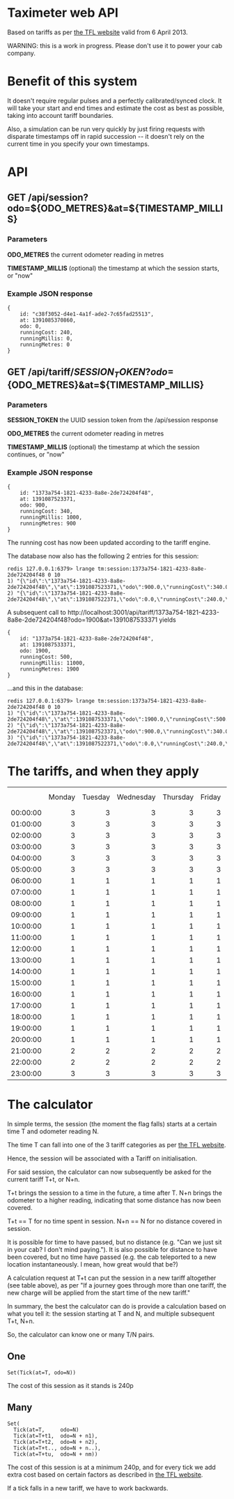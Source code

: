 # Taximeter web API

Based on tariffs as per [the TFL website](http://www.tfl.gov.uk/gettingaround/taxisandminicabs/taxis/taxifares/4870.aspx) valid from 6 April 2013.

WARNING: this is a work in progress. Please don't use it to power your cab company.

# Benefit of this system

It doesn't require regular pulses and a perfectly calibrated/synced clock. It will take your start and end times and estimate the cost as best as possible, taking into account tariff boundaries.

Also, a simulation can be run very quickly by just firing requests with disparate timestamps off in rapid succession -- it doesn't rely on the current time in you specify your own timestamps.

# API

## GET /api/session?odo=${ODO_METRES}&at=${TIMESTAMP_MILLIS}

### Parameters

**ODO_METRES** the current odometer reading in metres

**TIMESTAMP_MILLIS** (optional) the timestamp at which the session starts, or "now"

### Example JSON response

    {
        id: "c38f3052-d4e1-4a1f-ade2-7c65fad25513",
        at: 1391085370860,
        odo: 0,
        runningCost: 240,
        runningMillis: 0,
        runningMetres: 0
    }

## GET /api/tariff/${SESSION_TOKEN}?odo=${ODO_METRES}&at=${TIMESTAMP_MILLIS}

### Parameters

**SESSION_TOKEN** the UUID session token from the /api/session response

**ODO_METRES** the current odometer reading in metres

**TIMESTAMP_MILLIS** (optional) the timestamp at which the session continues, or "now"

### Example JSON response

    {
        id: "1373a754-1821-4233-8a8e-2de724204f48",
        at: 1391087523371,
        odo: 900,
        runningCost: 340,
        runningMillis: 1000,
        runningMetres: 900
    }

The running cost has now been updated according to the tariff engine.

The database now also has the following 2 entries for this session:

    redis 127.0.0.1:6379> lrange tm:session:1373a754-1821-4233-8a8e-2de724204f48 0 10
    1) "{\"id\":\"1373a754-1821-4233-8a8e-2de724204f48\",\"at\":1391087523371,\"odo\":900.0,\"runningCost\":340.0,\"runningMillis\":1000,\"runningMetres\":900.0}"
    2) "{\"id\":\"1373a754-1821-4233-8a8e-2de724204f48\",\"at\":1391087522371,\"odo\":0.0,\"runningCost\":240.0,\"runningMillis\":0,\"runningMetres\":0.0}"

A subsequent call to http://localhost:3001/api/tariff/1373a754-1821-4233-8a8e-2de724204f48?odo=1900&at=1391087533371 yields

    {
        id: "1373a754-1821-4233-8a8e-2de724204f48",
        at: 1391087533371,
        odo: 1900,
        runningCost: 500,
        runningMillis: 11000,
        runningMetres: 1900
    }

...and this in the database:

    redis 127.0.0.1:6379> lrange tm:session:1373a754-1821-4233-8a8e-2de724204f48 0 10
    1) "{\"id\":\"1373a754-1821-4233-8a8e-2de724204f48\",\"at\":1391087533371,\"odo\":1900.0,\"runningCost\":500.0,\"runningMillis\":11000,\"runningMetres\":1900.0}"
    2) "{\"id\":\"1373a754-1821-4233-8a8e-2de724204f48\",\"at\":1391087523371,\"odo\":900.0,\"runningCost\":340.0,\"runningMillis\":1000,\"runningMetres\":900.0}"
    3) "{\"id\":\"1373a754-1821-4233-8a8e-2de724204f48\",\"at\":1391087522371,\"odo\":0.0,\"runningCost\":240.0,\"runningMillis\":0,\"runningMetres\":0.0}"

# The tariffs, and when they apply

<TABLE CELLSPACING="0" COLS="9" BORDER="0">
	<COLGROUP SPAN="9" WIDTH="85"></COLGROUP>
	<TR>
		<TD HEIGHT="16" ALIGN="LEFT"><BR></TD>
		<TD ALIGN="LEFT">Monday</TD>
		<TD ALIGN="LEFT">Tuesday</TD>
		<TD ALIGN="LEFT">Wednesday</TD>
		<TD ALIGN="LEFT">Thursday</TD>
		<TD ALIGN="LEFT">Friday</TD>
		<TD ALIGN="LEFT">Saturday</TD>
		<TD ALIGN="LEFT">Sunday</TD>
		<TD ALIGN="LEFT">Public Holiday</TD>
	</TR>
	<TR>
		<TD HEIGHT="16" ALIGN="RIGHT" SDVAL="0" SDNUM="2057;0;HH:MM:SS">00:00:00</TD>
		<TD ALIGN="RIGHT" SDVAL="3" SDNUM="2057;">3</TD>
		<TD ALIGN="RIGHT" SDVAL="3" SDNUM="2057;">3</TD>
		<TD ALIGN="RIGHT" SDVAL="3" SDNUM="2057;">3</TD>
		<TD ALIGN="RIGHT" SDVAL="3" SDNUM="2057;">3</TD>
		<TD ALIGN="RIGHT" SDVAL="3" SDNUM="2057;">3</TD>
		<TD ALIGN="RIGHT" SDVAL="3" SDNUM="2057;">3</TD>
		<TD ALIGN="RIGHT" SDVAL="3" SDNUM="2057;">3</TD>
		<TD ALIGN="RIGHT" SDVAL="3" SDNUM="2057;">3</TD>
	</TR>
	<TR>
		<TD HEIGHT="16" ALIGN="RIGHT" SDVAL="0.0416666666666667" SDNUM="2057;0;HH:MM:SS">01:00:00</TD>
		<TD ALIGN="RIGHT" SDVAL="3" SDNUM="2057;">3</TD>
		<TD ALIGN="RIGHT" SDVAL="3" SDNUM="2057;">3</TD>
		<TD ALIGN="RIGHT" SDVAL="3" SDNUM="2057;">3</TD>
		<TD ALIGN="RIGHT" SDVAL="3" SDNUM="2057;">3</TD>
		<TD ALIGN="RIGHT" SDVAL="3" SDNUM="2057;">3</TD>
		<TD ALIGN="RIGHT" SDVAL="3" SDNUM="2057;">3</TD>
		<TD ALIGN="RIGHT" SDVAL="3" SDNUM="2057;">3</TD>
		<TD ALIGN="RIGHT" SDVAL="3" SDNUM="2057;">3</TD>
	</TR>
	<TR>
		<TD HEIGHT="16" ALIGN="RIGHT" SDVAL="0.0833333333333333" SDNUM="2057;0;HH:MM:SS">02:00:00</TD>
		<TD ALIGN="RIGHT" SDVAL="3" SDNUM="2057;">3</TD>
		<TD ALIGN="RIGHT" SDVAL="3" SDNUM="2057;">3</TD>
		<TD ALIGN="RIGHT" SDVAL="3" SDNUM="2057;">3</TD>
		<TD ALIGN="RIGHT" SDVAL="3" SDNUM="2057;">3</TD>
		<TD ALIGN="RIGHT" SDVAL="3" SDNUM="2057;">3</TD>
		<TD ALIGN="RIGHT" SDVAL="3" SDNUM="2057;">3</TD>
		<TD ALIGN="RIGHT" SDVAL="3" SDNUM="2057;">3</TD>
		<TD ALIGN="RIGHT" SDVAL="3" SDNUM="2057;">3</TD>
	</TR>
	<TR>
		<TD HEIGHT="16" ALIGN="RIGHT" SDVAL="0.125" SDNUM="2057;0;HH:MM:SS">03:00:00</TD>
		<TD ALIGN="RIGHT" SDVAL="3" SDNUM="2057;">3</TD>
		<TD ALIGN="RIGHT" SDVAL="3" SDNUM="2057;">3</TD>
		<TD ALIGN="RIGHT" SDVAL="3" SDNUM="2057;">3</TD>
		<TD ALIGN="RIGHT" SDVAL="3" SDNUM="2057;">3</TD>
		<TD ALIGN="RIGHT" SDVAL="3" SDNUM="2057;">3</TD>
		<TD ALIGN="RIGHT" SDVAL="3" SDNUM="2057;">3</TD>
		<TD ALIGN="RIGHT" SDVAL="3" SDNUM="2057;">3</TD>
		<TD ALIGN="RIGHT" SDVAL="3" SDNUM="2057;">3</TD>
	</TR>
	<TR>
		<TD HEIGHT="16" ALIGN="RIGHT" SDVAL="0.166666666666667" SDNUM="2057;0;HH:MM:SS">04:00:00</TD>
		<TD ALIGN="RIGHT" SDVAL="3" SDNUM="2057;">3</TD>
		<TD ALIGN="RIGHT" SDVAL="3" SDNUM="2057;">3</TD>
		<TD ALIGN="RIGHT" SDVAL="3" SDNUM="2057;">3</TD>
		<TD ALIGN="RIGHT" SDVAL="3" SDNUM="2057;">3</TD>
		<TD ALIGN="RIGHT" SDVAL="3" SDNUM="2057;">3</TD>
		<TD ALIGN="RIGHT" SDVAL="3" SDNUM="2057;">3</TD>
		<TD ALIGN="RIGHT" SDVAL="3" SDNUM="2057;">3</TD>
		<TD ALIGN="RIGHT" SDVAL="3" SDNUM="2057;">3</TD>
	</TR>
	<TR>
		<TD HEIGHT="16" ALIGN="RIGHT" SDVAL="0.208333333333333" SDNUM="2057;0;HH:MM:SS">05:00:00</TD>
		<TD ALIGN="RIGHT" SDVAL="3" SDNUM="2057;">3</TD>
		<TD ALIGN="RIGHT" SDVAL="3" SDNUM="2057;">3</TD>
		<TD ALIGN="RIGHT" SDVAL="3" SDNUM="2057;">3</TD>
		<TD ALIGN="RIGHT" SDVAL="3" SDNUM="2057;">3</TD>
		<TD ALIGN="RIGHT" SDVAL="3" SDNUM="2057;">3</TD>
		<TD ALIGN="RIGHT" SDVAL="3" SDNUM="2057;">3</TD>
		<TD ALIGN="RIGHT" SDVAL="3" SDNUM="2057;">3</TD>
		<TD ALIGN="RIGHT" SDVAL="3" SDNUM="2057;">3</TD>
	</TR>
	<TR>
		<TD HEIGHT="16" ALIGN="RIGHT" SDVAL="0.25" SDNUM="2057;0;HH:MM:SS">06:00:00</TD>
		<TD ALIGN="RIGHT" SDVAL="1" SDNUM="2057;">1</TD>
		<TD ALIGN="RIGHT" SDVAL="1" SDNUM="2057;">1</TD>
		<TD ALIGN="RIGHT" SDVAL="1" SDNUM="2057;">1</TD>
		<TD ALIGN="RIGHT" SDVAL="1" SDNUM="2057;">1</TD>
		<TD ALIGN="RIGHT" SDVAL="1" SDNUM="2057;">1</TD>
		<TD ALIGN="RIGHT" SDVAL="2" SDNUM="2057;">2</TD>
		<TD ALIGN="RIGHT" SDVAL="2" SDNUM="2057;">2</TD>
		<TD ALIGN="RIGHT" SDVAL="3" SDNUM="2057;">3</TD>
	</TR>
	<TR>
		<TD HEIGHT="16" ALIGN="RIGHT" SDVAL="0.291666666666667" SDNUM="2057;0;HH:MM:SS">07:00:00</TD>
		<TD ALIGN="RIGHT" SDVAL="1" SDNUM="2057;">1</TD>
		<TD ALIGN="RIGHT" SDVAL="1" SDNUM="2057;">1</TD>
		<TD ALIGN="RIGHT" SDVAL="1" SDNUM="2057;">1</TD>
		<TD ALIGN="RIGHT" SDVAL="1" SDNUM="2057;">1</TD>
		<TD ALIGN="RIGHT" SDVAL="1" SDNUM="2057;">1</TD>
		<TD ALIGN="RIGHT" SDVAL="2" SDNUM="2057;">2</TD>
		<TD ALIGN="RIGHT" SDVAL="2" SDNUM="2057;">2</TD>
		<TD ALIGN="RIGHT" SDVAL="3" SDNUM="2057;">3</TD>
	</TR>
	<TR>
		<TD HEIGHT="16" ALIGN="RIGHT" SDVAL="0.333333333333333" SDNUM="2057;0;HH:MM:SS">08:00:00</TD>
		<TD ALIGN="RIGHT" SDVAL="1" SDNUM="2057;">1</TD>
		<TD ALIGN="RIGHT" SDVAL="1" SDNUM="2057;">1</TD>
		<TD ALIGN="RIGHT" SDVAL="1" SDNUM="2057;">1</TD>
		<TD ALIGN="RIGHT" SDVAL="1" SDNUM="2057;">1</TD>
		<TD ALIGN="RIGHT" SDVAL="1" SDNUM="2057;">1</TD>
		<TD ALIGN="RIGHT" SDVAL="2" SDNUM="2057;">2</TD>
		<TD ALIGN="RIGHT" SDVAL="2" SDNUM="2057;">2</TD>
		<TD ALIGN="RIGHT" SDVAL="3" SDNUM="2057;">3</TD>
	</TR>
	<TR>
		<TD HEIGHT="16" ALIGN="RIGHT" SDVAL="0.375" SDNUM="2057;0;HH:MM:SS">09:00:00</TD>
		<TD ALIGN="RIGHT" SDVAL="1" SDNUM="2057;">1</TD>
		<TD ALIGN="RIGHT" SDVAL="1" SDNUM="2057;">1</TD>
		<TD ALIGN="RIGHT" SDVAL="1" SDNUM="2057;">1</TD>
		<TD ALIGN="RIGHT" SDVAL="1" SDNUM="2057;">1</TD>
		<TD ALIGN="RIGHT" SDVAL="1" SDNUM="2057;">1</TD>
		<TD ALIGN="RIGHT" SDVAL="2" SDNUM="2057;">2</TD>
		<TD ALIGN="RIGHT" SDVAL="2" SDNUM="2057;">2</TD>
		<TD ALIGN="RIGHT" SDVAL="3" SDNUM="2057;">3</TD>
	</TR>
	<TR>
		<TD HEIGHT="16" ALIGN="RIGHT" SDVAL="0.416666666666667" SDNUM="2057;0;HH:MM:SS">10:00:00</TD>
		<TD ALIGN="RIGHT" SDVAL="1" SDNUM="2057;">1</TD>
		<TD ALIGN="RIGHT" SDVAL="1" SDNUM="2057;">1</TD>
		<TD ALIGN="RIGHT" SDVAL="1" SDNUM="2057;">1</TD>
		<TD ALIGN="RIGHT" SDVAL="1" SDNUM="2057;">1</TD>
		<TD ALIGN="RIGHT" SDVAL="1" SDNUM="2057;">1</TD>
		<TD ALIGN="RIGHT" SDVAL="2" SDNUM="2057;">2</TD>
		<TD ALIGN="RIGHT" SDVAL="2" SDNUM="2057;">2</TD>
		<TD ALIGN="RIGHT" SDVAL="3" SDNUM="2057;">3</TD>
	</TR>
	<TR>
		<TD HEIGHT="16" ALIGN="RIGHT" SDVAL="0.458333333333333" SDNUM="2057;0;HH:MM:SS">11:00:00</TD>
		<TD ALIGN="RIGHT" SDVAL="1" SDNUM="2057;">1</TD>
		<TD ALIGN="RIGHT" SDVAL="1" SDNUM="2057;">1</TD>
		<TD ALIGN="RIGHT" SDVAL="1" SDNUM="2057;">1</TD>
		<TD ALIGN="RIGHT" SDVAL="1" SDNUM="2057;">1</TD>
		<TD ALIGN="RIGHT" SDVAL="1" SDNUM="2057;">1</TD>
		<TD ALIGN="RIGHT" SDVAL="2" SDNUM="2057;">2</TD>
		<TD ALIGN="RIGHT" SDVAL="2" SDNUM="2057;">2</TD>
		<TD ALIGN="RIGHT" SDVAL="3" SDNUM="2057;">3</TD>
	</TR>
	<TR>
		<TD HEIGHT="16" ALIGN="RIGHT" SDVAL="0.5" SDNUM="2057;0;HH:MM:SS">12:00:00</TD>
		<TD ALIGN="RIGHT" SDVAL="1" SDNUM="2057;">1</TD>
		<TD ALIGN="RIGHT" SDVAL="1" SDNUM="2057;">1</TD>
		<TD ALIGN="RIGHT" SDVAL="1" SDNUM="2057;">1</TD>
		<TD ALIGN="RIGHT" SDVAL="1" SDNUM="2057;">1</TD>
		<TD ALIGN="RIGHT" SDVAL="1" SDNUM="2057;">1</TD>
		<TD ALIGN="RIGHT" SDVAL="2" SDNUM="2057;">2</TD>
		<TD ALIGN="RIGHT" SDVAL="2" SDNUM="2057;">2</TD>
		<TD ALIGN="RIGHT" SDVAL="3" SDNUM="2057;">3</TD>
	</TR>
	<TR>
		<TD HEIGHT="16" ALIGN="RIGHT" SDVAL="0.541666666666667" SDNUM="2057;0;HH:MM:SS">13:00:00</TD>
		<TD ALIGN="RIGHT" SDVAL="1" SDNUM="2057;">1</TD>
		<TD ALIGN="RIGHT" SDVAL="1" SDNUM="2057;">1</TD>
		<TD ALIGN="RIGHT" SDVAL="1" SDNUM="2057;">1</TD>
		<TD ALIGN="RIGHT" SDVAL="1" SDNUM="2057;">1</TD>
		<TD ALIGN="RIGHT" SDVAL="1" SDNUM="2057;">1</TD>
		<TD ALIGN="RIGHT" SDVAL="2" SDNUM="2057;">2</TD>
		<TD ALIGN="RIGHT" SDVAL="2" SDNUM="2057;">2</TD>
		<TD ALIGN="RIGHT" SDVAL="3" SDNUM="2057;">3</TD>
	</TR>
	<TR>
		<TD HEIGHT="16" ALIGN="RIGHT" SDVAL="0.583333333333333" SDNUM="2057;0;HH:MM:SS">14:00:00</TD>
		<TD ALIGN="RIGHT" SDVAL="1" SDNUM="2057;">1</TD>
		<TD ALIGN="RIGHT" SDVAL="1" SDNUM="2057;">1</TD>
		<TD ALIGN="RIGHT" SDVAL="1" SDNUM="2057;">1</TD>
		<TD ALIGN="RIGHT" SDVAL="1" SDNUM="2057;">1</TD>
		<TD ALIGN="RIGHT" SDVAL="1" SDNUM="2057;">1</TD>
		<TD ALIGN="RIGHT" SDVAL="2" SDNUM="2057;">2</TD>
		<TD ALIGN="RIGHT" SDVAL="2" SDNUM="2057;">2</TD>
		<TD ALIGN="RIGHT" SDVAL="3" SDNUM="2057;">3</TD>
	</TR>
	<TR>
		<TD HEIGHT="16" ALIGN="RIGHT" SDVAL="0.625" SDNUM="2057;0;HH:MM:SS">15:00:00</TD>
		<TD ALIGN="RIGHT" SDVAL="1" SDNUM="2057;">1</TD>
		<TD ALIGN="RIGHT" SDVAL="1" SDNUM="2057;">1</TD>
		<TD ALIGN="RIGHT" SDVAL="1" SDNUM="2057;">1</TD>
		<TD ALIGN="RIGHT" SDVAL="1" SDNUM="2057;">1</TD>
		<TD ALIGN="RIGHT" SDVAL="1" SDNUM="2057;">1</TD>
		<TD ALIGN="RIGHT" SDVAL="2" SDNUM="2057;">2</TD>
		<TD ALIGN="RIGHT" SDVAL="2" SDNUM="2057;">2</TD>
		<TD ALIGN="RIGHT" SDVAL="3" SDNUM="2057;">3</TD>
	</TR>
	<TR>
		<TD HEIGHT="16" ALIGN="RIGHT" SDVAL="0.666666666666667" SDNUM="2057;0;HH:MM:SS">16:00:00</TD>
		<TD ALIGN="RIGHT" SDVAL="1" SDNUM="2057;">1</TD>
		<TD ALIGN="RIGHT" SDVAL="1" SDNUM="2057;">1</TD>
		<TD ALIGN="RIGHT" SDVAL="1" SDNUM="2057;">1</TD>
		<TD ALIGN="RIGHT" SDVAL="1" SDNUM="2057;">1</TD>
		<TD ALIGN="RIGHT" SDVAL="1" SDNUM="2057;">1</TD>
		<TD ALIGN="RIGHT" SDVAL="2" SDNUM="2057;">2</TD>
		<TD ALIGN="RIGHT" SDVAL="2" SDNUM="2057;">2</TD>
		<TD ALIGN="RIGHT" SDVAL="3" SDNUM="2057;">3</TD>
	</TR>
	<TR>
		<TD HEIGHT="16" ALIGN="RIGHT" SDVAL="0.708333333333333" SDNUM="2057;0;HH:MM:SS">17:00:00</TD>
		<TD ALIGN="RIGHT" SDVAL="1" SDNUM="2057;">1</TD>
		<TD ALIGN="RIGHT" SDVAL="1" SDNUM="2057;">1</TD>
		<TD ALIGN="RIGHT" SDVAL="1" SDNUM="2057;">1</TD>
		<TD ALIGN="RIGHT" SDVAL="1" SDNUM="2057;">1</TD>
		<TD ALIGN="RIGHT" SDVAL="1" SDNUM="2057;">1</TD>
		<TD ALIGN="RIGHT" SDVAL="2" SDNUM="2057;">2</TD>
		<TD ALIGN="RIGHT" SDVAL="2" SDNUM="2057;">2</TD>
		<TD ALIGN="RIGHT" SDVAL="3" SDNUM="2057;">3</TD>
	</TR>
	<TR>
		<TD HEIGHT="16" ALIGN="RIGHT" SDVAL="0.75" SDNUM="2057;0;HH:MM:SS">18:00:00</TD>
		<TD ALIGN="RIGHT" SDVAL="1" SDNUM="2057;">1</TD>
		<TD ALIGN="RIGHT" SDVAL="1" SDNUM="2057;">1</TD>
		<TD ALIGN="RIGHT" SDVAL="1" SDNUM="2057;">1</TD>
		<TD ALIGN="RIGHT" SDVAL="1" SDNUM="2057;">1</TD>
		<TD ALIGN="RIGHT" SDVAL="1" SDNUM="2057;">1</TD>
		<TD ALIGN="RIGHT" SDVAL="2" SDNUM="2057;">2</TD>
		<TD ALIGN="RIGHT" SDVAL="2" SDNUM="2057;">2</TD>
		<TD ALIGN="RIGHT" SDVAL="3" SDNUM="2057;">3</TD>
	</TR>
	<TR>
		<TD HEIGHT="16" ALIGN="RIGHT" SDVAL="0.791666666666667" SDNUM="2057;0;HH:MM:SS">19:00:00</TD>
		<TD ALIGN="RIGHT" SDVAL="1" SDNUM="2057;">1</TD>
		<TD ALIGN="RIGHT" SDVAL="1" SDNUM="2057;">1</TD>
		<TD ALIGN="RIGHT" SDVAL="1" SDNUM="2057;">1</TD>
		<TD ALIGN="RIGHT" SDVAL="1" SDNUM="2057;">1</TD>
		<TD ALIGN="RIGHT" SDVAL="1" SDNUM="2057;">1</TD>
		<TD ALIGN="RIGHT" SDVAL="2" SDNUM="2057;">2</TD>
		<TD ALIGN="RIGHT" SDVAL="2" SDNUM="2057;">2</TD>
		<TD ALIGN="RIGHT" SDVAL="3" SDNUM="2057;">3</TD>
	</TR>
	<TR>
		<TD HEIGHT="16" ALIGN="RIGHT" SDVAL="0.833333333333333" SDNUM="2057;0;HH:MM:SS">20:00:00</TD>
		<TD ALIGN="RIGHT" SDVAL="1" SDNUM="2057;">1</TD>
		<TD ALIGN="RIGHT" SDVAL="1" SDNUM="2057;">1</TD>
		<TD ALIGN="RIGHT" SDVAL="1" SDNUM="2057;">1</TD>
		<TD ALIGN="RIGHT" SDVAL="1" SDNUM="2057;">1</TD>
		<TD ALIGN="RIGHT" SDVAL="1" SDNUM="2057;">1</TD>
		<TD ALIGN="RIGHT" SDVAL="2" SDNUM="2057;">2</TD>
		<TD ALIGN="RIGHT" SDVAL="2" SDNUM="2057;">2</TD>
		<TD ALIGN="RIGHT" SDVAL="3" SDNUM="2057;">3</TD>
	</TR>
	<TR>
		<TD HEIGHT="16" ALIGN="RIGHT" SDVAL="0.875" SDNUM="2057;0;HH:MM:SS">21:00:00</TD>
		<TD ALIGN="RIGHT" SDVAL="2" SDNUM="2057;">2</TD>
		<TD ALIGN="RIGHT" SDVAL="2" SDNUM="2057;">2</TD>
		<TD ALIGN="RIGHT" SDVAL="2" SDNUM="2057;">2</TD>
		<TD ALIGN="RIGHT" SDVAL="2" SDNUM="2057;">2</TD>
		<TD ALIGN="RIGHT" SDVAL="2" SDNUM="2057;">2</TD>
		<TD ALIGN="RIGHT" SDVAL="2" SDNUM="2057;">2</TD>
		<TD ALIGN="RIGHT" SDVAL="2" SDNUM="2057;">2</TD>
		<TD ALIGN="RIGHT" SDVAL="3" SDNUM="2057;">3</TD>
	</TR>
	<TR>
		<TD HEIGHT="16" ALIGN="RIGHT" SDVAL="0.916666666666667" SDNUM="2057;0;HH:MM:SS">22:00:00</TD>
		<TD ALIGN="RIGHT" SDVAL="2" SDNUM="2057;">2</TD>
		<TD ALIGN="RIGHT" SDVAL="2" SDNUM="2057;">2</TD>
		<TD ALIGN="RIGHT" SDVAL="2" SDNUM="2057;">2</TD>
		<TD ALIGN="RIGHT" SDVAL="2" SDNUM="2057;">2</TD>
		<TD ALIGN="RIGHT" SDVAL="2" SDNUM="2057;">2</TD>
		<TD ALIGN="RIGHT" SDVAL="2" SDNUM="2057;">2</TD>
		<TD ALIGN="RIGHT" SDVAL="2" SDNUM="2057;">2</TD>
		<TD ALIGN="RIGHT" SDVAL="3" SDNUM="2057;">3</TD>
	</TR>
	<TR>
		<TD HEIGHT="16" ALIGN="RIGHT" SDVAL="0.958333333333333" SDNUM="2057;0;HH:MM:SS">23:00:00</TD>
		<TD ALIGN="RIGHT" SDVAL="3" SDNUM="2057;">3</TD>
		<TD ALIGN="RIGHT" SDVAL="3" SDNUM="2057;">3</TD>
		<TD ALIGN="RIGHT" SDVAL="3" SDNUM="2057;">3</TD>
		<TD ALIGN="RIGHT" SDVAL="3" SDNUM="2057;">3</TD>
		<TD ALIGN="RIGHT" SDVAL="3" SDNUM="2057;">3</TD>
		<TD ALIGN="RIGHT" SDVAL="3" SDNUM="2057;">3</TD>
		<TD ALIGN="RIGHT" SDVAL="3" SDNUM="2057;">3</TD>
		<TD ALIGN="RIGHT" SDVAL="3" SDNUM="2057;">3</TD>
	</TR>
</TABLE>

# The calculator

In simple terms, the session (the moment the flag falls) starts at a certain time T and odometer reading N.

The time T can fall into one of the 3 tariff categories as per [the TFL website](http://www.tfl.gov.uk/gettingaround/taxisandminicabs/taxis/taxifares/4870.aspx).

Hence, the session will be associated with a Tariff on initialisation.

For said session, the calculator can now subsequently be asked for the current tariff T+t, or N+n.

T+t brings the session to a time in the future, a time after T.
N+n brings the odometer to a higher reading, indicating that some distance has now been covered.

T+t == T for no time spent in session.
N+n == N for no distance covered in session.

It is possible for time to have passed, but no distance (e.g. "Can we just sit in your cab? I don't mind paying."). It is also possible for distance to have been covered, but no time have passed (e.g. the cab teleported to a new location instantaneously. I mean, how great would that be?)

A calculation request at T+t can put the session in a new tariff altogether (see table above), as per "If a journey goes through more than one tariff, the new charge will be applied from the start time of the new tariff."

In summary, the best the calculator can do is provide a calculation based on what you tell it: the session starting at T and N, and multiple subsequent T+t, N+n.

So, the calculator can know one or many T/N pairs.

## One

    Set(Tick(at=T, odo=N))

The cost of this session as it stands is 240p

## Many

    Set(
      Tick(at=T,     odo=N)
      Tick(at=T+t1,  odo=N + n1),
      Tick(at=T+t2,  odo=N + n2),
      Tick(at=T+t.., odo=N + n..),
      Tick(at=T+tu,  odo=N + nm))
      
The cost of this session is at a minimum 240p, and for every tick we add extra cost based on certain factors as described in [the TFL website](http://www.tfl.gov.uk/gettingaround/taxisandminicabs/taxis/taxifares/4870.aspx).

If a tick falls in a new tariff, we have to work backwards.

